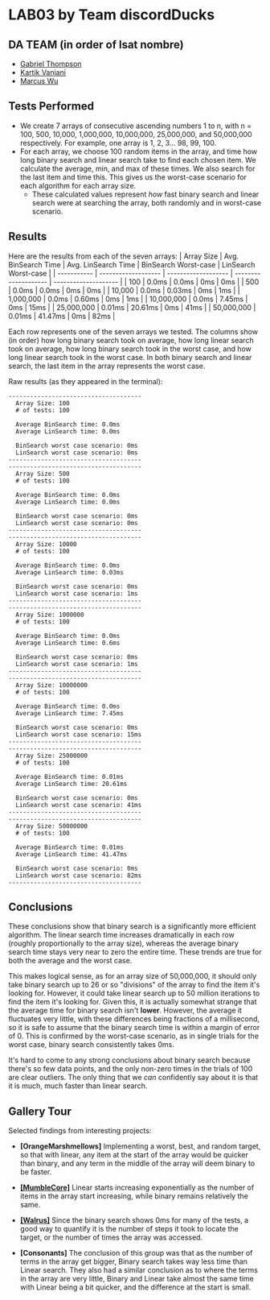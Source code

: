 # LAB03 by Team discordDucks

## DA TEAM (in order of lsat nombre)
 - [Gabriel Thompson](https://www.github.com/gthompson30)
 - [Kartik Vanjani](https://www.github.com/NYG-Kartik)
 - [Marcus Wu](https://www.github.com/mwoi)

## Tests Performed
 - We create 7 arrays of consecutive ascending numbers 1 to n, with n = 100, 500, 10,000, 1,000,000, 10,000,000, 25,000,000, and 50,000,000 respectively. For example, one array is 1, 2, 3... 98, 99, 100.
 - For each array, we choose 100 random items in the array, and time how long binary search and linear search take to find each chosen item. We calculate the average, min, and max of these times. We also search for the last item and time this. This gives us the worst-case scenario for each algorithm for each array size.
    - These calculated values represent *how* fast binary search and linear search were at searching the array, both randomly and in worst-case scenario.

## Results

Here are the results from each of the seven arrays:
| Array Size  | Avg. BinSearch Time | Avg. LinSearch Time | BinSearch Worst-case | LinSearch Worst-case |
| ----------- | ------------------- | ------------------- | -------------------- | -------------------- |
| 100         | 0.0ms               | 0.0ms               | 0ms                  | 0ms                  |
| 500         | 0.0ms               | 0.0ms               | 0ms                  | 0ms                  |
| 10,000      | 0.0ms               | 0.03ms              | 0ms                  | 1ms                  |
| 1,000,000   | 0.0ms               | 0.60ms              | 0ms                  | 1ms                  |
| 10,000,000  | 0.0ms               | 7.45ms              | 0ms                  | 15ms                 |
| 25,000,000  | 0.01ms              | 20.61ms             | 0ms                  | 41ms                 |
| 50,000,000  | 0.01ms              | 41.47ms             | 0ms                  | 82ms                 |

Each row represents one of the seven arrays we tested. The columns show (in order) how long binary search took on average, how long linear search took on average, how long binary search took in the worst case, and how long linear search took in the worst case. In both binary search and linear search, the last item in the array represents the worst case.

Raw results (as they appeared in the terminal):
```
-------------------------------------
  Array Size: 100
  # of tests: 100

  Average BinSearch time: 0.0ms
  Average LinSearch time: 0.0ms

  BinSearch worst case scenario: 0ms
  LinSearch worst case scenario: 0ms
-------------------------------------
-------------------------------------
  Array Size: 500
  # of tests: 100

  Average BinSearch time: 0.0ms
  Average LinSearch time: 0.0ms

  BinSearch worst case scenario: 0ms
  LinSearch worst case scenario: 0ms
-------------------------------------
-------------------------------------
  Array Size: 10000
  # of tests: 100

  Average BinSearch time: 0.0ms
  Average LinSearch time: 0.03ms

  BinSearch worst case scenario: 0ms
  LinSearch worst case scenario: 1ms
-------------------------------------
-------------------------------------
  Array Size: 1000000
  # of tests: 100

  Average BinSearch time: 0.0ms
  Average LinSearch time: 0.6ms

  BinSearch worst case scenario: 0ms
  LinSearch worst case scenario: 1ms
-------------------------------------
-------------------------------------
  Array Size: 10000000
  # of tests: 100

  Average BinSearch time: 0.0ms
  Average LinSearch time: 7.45ms

  BinSearch worst case scenario: 0ms
  LinSearch worst case scenario: 15ms
-------------------------------------
-------------------------------------
  Array Size: 25000000
  # of tests: 100

  Average BinSearch time: 0.01ms
  Average LinSearch time: 20.61ms

  BinSearch worst case scenario: 0ms
  LinSearch worst case scenario: 41ms
-------------------------------------
-------------------------------------
  Array Size: 50000000
  # of tests: 100

  Average BinSearch time: 0.01ms
  Average LinSearch time: 41.47ms

  BinSearch worst case scenario: 0ms
  LinSearch worst case scenario: 82ms
-------------------------------------
```

## Conclusions

These conclusions show that binary search is a significantly more efficient algorithm. The linear search time increases dramatically in each row (roughly proportionally to the array size), whereas the average binary search time stays very near to zero the entire time. These trends are true for both the average and the worst case.

This makes logical sense, as for an array size of 50,000,000, it should only take binary search up to 26 or so "divisions" of the array to find the item it's looking for. However, it could take linear search up to 50 million iterations to find the item it's looking for. Given this, it is actually somewhat strange that the average time for binary search isn't **lower**. However, the average it fluctuates very little, with these differences being fractions of a millisecond, so it is safe to assume that the binary search time is within a margin of error of 0. This is confirmed by the worst-case scenario, as in single trials for the worst case, binary search consistently takes 0ms.

It's hard to come to any strong conclusions about binary search because there's so few data points, and the only non-zero times in the trials of 100 are clear outliers. The only thing that we *can* confidently say about it is that it is much, much faster than linear search.

## Gallery Tour

Selected findings from interesting projects:
   
 * **[OrangeMarshmellows]** Implementing a worst, best, and random target, so that with linear, any item at the start of the
                        array would be quicker than binary, and any term in the middle of the array will deem binary to be
                        faster.
                        
 * **[[MumbleCore]](https://github.com/lineil28/emp_MumbleCore)** Linear starts increasing exponentially as the number of items in the array start increasing, while binary
                remains relatively the same.
                
 * **[[Walrus]](https://github.com/elam20/emp_Walrus)** Since the binary search shows 0ms for many of the tests, a good way to quantify it is the number of steps it
            took to locate the target, or the number of times the array was accessed.
            
 * **[Consonants]** The conclusion of this group was that as the number of terms in the array get bigger, Binary search takes
                way less time than Linear search. They also had a similar conclusion as to where the terms in the array are
                very little, Binary and Linear take almost the same time with Linear being a bit quicker, and the difference
                at the start is small.
